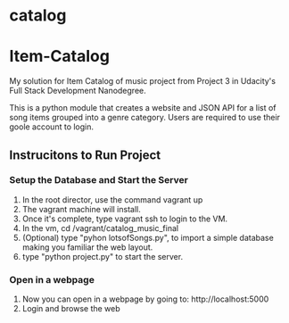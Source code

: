 # catalog

# Item-Catalog
My solution for Item Catalog of music project from Project 3 in Udacity's Full Stack Development Nanodegree.

This is a python module that creates a website and JSON API for a list of song items grouped into a genre category. Users are required to use their goole account to login.

## Instrucitons to Run Project

### Setup the Database and Start the Server
1. In the root director, use the command vagrant up
2. The vagrant machine will install.
3. Once it's complete, type vagrant ssh to login to the VM.
4. In the vm, cd /vagrant/catalog_music_final
5. (Optional) type "pyhon lotsofSongs.py", to import a simple database making you familiar the web layout.
6. type "python project.py" to start the server.

### Open in a webpage
1. Now you can open in a webpage by going to:
    http://localhost:5000
2. Login and browse the web

